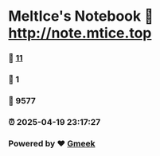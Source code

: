 # MeltIce's Notebook :link: http://note.mtice.top 
### :page_facing_up: [11](http://note.mtice.top/tag.html) 
### :speech_balloon: 1 
### :hibiscus: 9577 
### :alarm_clock: 2025-04-19 23:17:27 
### Powered by :heart: [Gmeek](https://github.com/Meekdai/Gmeek)
